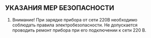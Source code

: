 ## **УКАЗАНИЯ МЕР БЕЗОПАСНОСТИ**

1. Внимание! При зарядке прибора от сети 220В необходимо соблюдать правила 
электробезопасности. Не допускается проводить ремонт прибора при его подключении 
к сети 220 В. 
 
